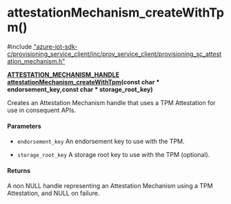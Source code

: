# attestationMechanism_createWithTpm()

\#include ["azure-iot-sdk-c/provisioning_service_client/inc/prov_service_client/provisioning_sc_attestation_mechanism.h"](../iot-c-ref-provisioning-sc-attestation-mechanism-h.md)  

**[ATTESTATION_MECHANISM_HANDLE](#provisioning__sc__attestation__mechanism_8h_1adba99be7269bb68c4f8d2687bd4992b8) [attestationMechanism_createWithTpm](#provisioning__sc__attestation__mechanism_8h_1a5682a29373165a4e86e7bdbfd6147814)(const char * endorsement_key,const char * storage_root_key)**

Creates an Attestation Mechanism handle that uses a TPM Attestation for use in consequent APIs.

#### Parameters
* `endorsement_key` An endorsement key to use with the TPM. 

* `storage_root_key` A storage root key to use with the TPM (optional).

#### Returns
A non NULL handle representing an Attestation Mechanism using a TPM Attestation, and NULL on failure.

